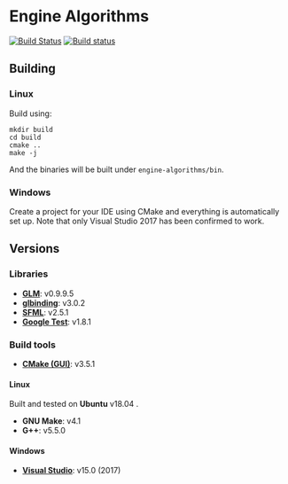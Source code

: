 # Engine Algorithms

[![Build Status](https://travis-ci.com/ptrsr/engine-algorithms.svg?branch=master)](https://travis-ci.com/ptrsr/engine-algorithms)
[![Build status](https://ci.appveyor.com/api/projects/status/pcbnu8k67ex163e0/branch/master?svg=true)](https://ci.appveyor.com/project/ptrsr/engine-algorithms/branch/master)  


## Building
### Linux
Build using:
```
mkdir build
cd build
cmake ..
make -j
```
And the binaries will be built under ``engine-algorithms/bin``.

### Windows
Create a project for your IDE using CMake and everything is automatically set up.
Note that only Visual Studio 2017 has been confirmed to work. 

## Versions
### Libraries
- **[GLM](https://github.com/g-truc/glm)**: v0.9.9.5  
- **[glbinding](https://github.com/cginternals/glbinding)**: v3.0.2  
- **[SFML](https://github.com/SFML/SFML)**: v2.5.1  
- **[Google Test](https://github.com/google/googletest)**: v1.8.1

### Build tools
- **[CMake (GUI)](https://cmake.org/download/)**: v3.5.1  

#### Linux
Built and tested on **Ubuntu** v18.04 .
- **GNU Make**: v4.1  
- **G++**: v5.5.0  

#### Windows
- **[Visual Studio](https://visualstudio.microsoft.com/downloads/)**: v15.0 (2017)

